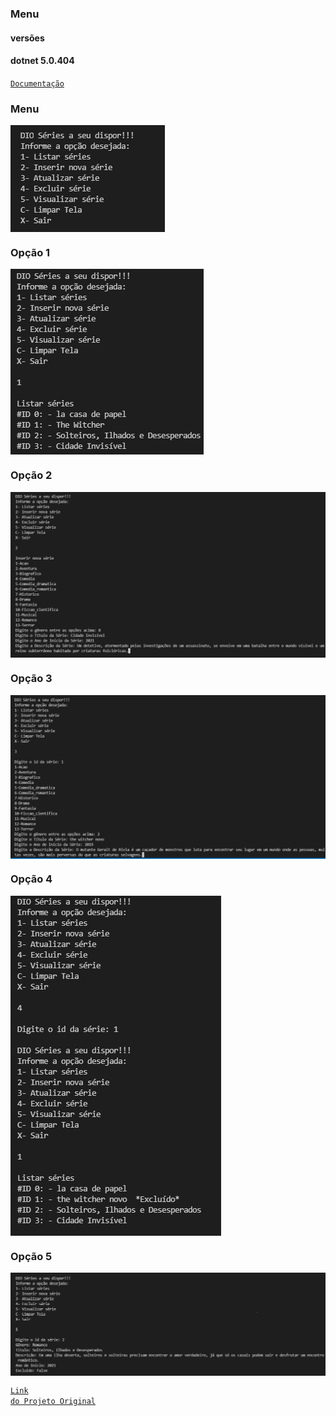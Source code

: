### Menu 
#### versões 
#### dotnet 5.0.404
<code style="color: read"><a href="https://docs.microsoft.com/pt-br/dotnet/api/?view=net-5.0">Documentação</a></code>
<h3> Menu </h3>
<div>
    <img  align ="center" src = "https://github.com/fabricioaugus/Decola-Tech/blob/main/ProjetoDio/Dio.Serie/img_do_Projeto/Menu.png"></img>
</div>

<h3> Opção 1</h3>
<div>
    <img  align ="center" src = "https://github.com/fabricioaugus/Decola-Tech/blob/main/ProjetoDio/Dio.Serie/img_do_Projeto/opcao_1.png"></img>
</div>
<h3> Opção 2</h3>
<div>
    <img  align ="center" src = "https://github.com/fabricioaugus/Decola-Tech/blob/main/ProjetoDio/Dio.Serie/img_do_Projeto/opcao_2.png"></img>
</div>
<h3> Opção 3</h3>
<div>
    <img  align ="center" src = "https://github.com/fabricioaugus/Decola-Tech/blob/main/ProjetoDio/Dio.Serie/img_do_Projeto/opcao_3.png"></img>
</div>
<h3> Opção 4</h3>
<div>
    <img  align ="center" src = "https://github.com/fabricioaugus/Decola-Tech/blob/main/ProjetoDio/Dio.Serie/img_do_Projeto/opcao_4.png"></img>
</div>
<h3> Opção 5</h3>
<div>
    <img  align ="center" src = "https://github.com/fabricioaugus/Decola-Tech/blob/main/ProjetoDio/Dio.Serie/img_do_Projeto/opcao_5.png"></img>
</div>

<code><a href="https://github.com/elizarp/dio-dotnet-poo-lab-2">Link do Projeto Original</a></code>
